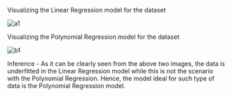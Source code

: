 Visualizing the Linear Regression model for the dataset

![a1](https://user-images.githubusercontent.com/16416130/70484168-085ff600-1ab9-11ea-81a1-c84c9c3e5cc3.png)

Visualizing the Polynomial Regression model for the dataset

![b1](https://user-images.githubusercontent.com/16416130/70484179-10b83100-1ab9-11ea-98db-e89c8be4d656.png)

Inference -
As it can be clearly seen from the above two images, the data is underfitted in the Linear Regression model while this is not the scenario with the Polynomial Regression. Hence, the model ideal for such type of data is the Polynomial Regression model.
